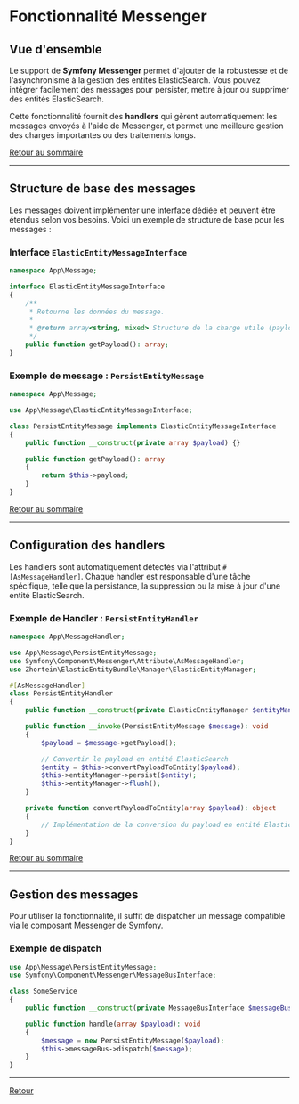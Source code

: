 # Fonctionnalité Messenger

## Vue d'ensemble

Le support de **Symfony Messenger** permet d'ajouter de la robustesse et de l'asynchronisme à la gestion des entités ElasticSearch. Vous pouvez intégrer facilement des messages pour persister, mettre à jour ou supprimer des entités ElasticSearch.

Cette fonctionnalité fournit des **handlers** qui gèrent automatiquement les messages envoyés à l'aide de Messenger, et permet une meilleure gestion des charges importantes ou des traitements longs.

[Retour au sommaire](./FEATURES_DOCUMENTATION_fr.md)

---

## Structure de base des messages

Les messages doivent implémenter une interface dédiée et peuvent être étendus selon vos besoins. Voici un exemple de structure de base pour les messages :

### Interface `ElasticEntityMessageInterface`

```php
namespace App\Message;

interface ElasticEntityMessageInterface
{
    /**
     * Retourne les données du message.
     *
     * @return array<string, mixed> Structure de la charge utile (payload).
     */
    public function getPayload(): array;
}
```

### Exemple de message : `PersistEntityMessage`

```php
namespace App\Message;

use App\Message\ElasticEntityMessageInterface;

class PersistEntityMessage implements ElasticEntityMessageInterface
{
    public function __construct(private array $payload) {}

    public function getPayload(): array
    {
        return $this->payload;
    }
}
```

[Retour au sommaire](./FEATURES_DOCUMENTATION_fr.md)

---

## Configuration des handlers

Les handlers sont automatiquement détectés via l'attribut `#[AsMessageHandler]`. Chaque handler est responsable d'une tâche spécifique, telle que la persistance, la suppression ou la mise à jour d'une entité ElasticSearch.

### Exemple de Handler : `PersistEntityHandler`

```php
namespace App\MessageHandler;

use App\Message\PersistEntityMessage;
use Symfony\Component\Messenger\Attribute\AsMessageHandler;
use Zhortein\ElasticEntityBundle\Manager\ElasticEntityManager;

#[AsMessageHandler]
class PersistEntityHandler
{
    public function __construct(private ElasticEntityManager $entityManager) {}

    public function __invoke(PersistEntityMessage $message): void
    {
        $payload = $message->getPayload();

        // Convertir le payload en entité ElasticSearch
        $entity = $this->convertPayloadToEntity($payload);
        $this->entityManager->persist($entity);
        $this->entityManager->flush();
    }

    private function convertPayloadToEntity(array $payload): object
    {
        // Implémentation de la conversion du payload en entité ElasticSearch
    }
}
```

[Retour au sommaire](./FEATURES_DOCUMENTATION_fr.md)

---

## Gestion des messages

Pour utiliser la fonctionnalité, il suffit de dispatcher un message compatible via le composant Messenger de Symfony.

### Exemple de dispatch

```php
use App\Message\PersistEntityMessage;
use Symfony\Component\Messenger\MessageBusInterface;

class SomeService
{
    public function __construct(private MessageBusInterface $messageBus) {}

    public function handle(array $payload): void
    {
        $message = new PersistEntityMessage($payload);
        $this->messageBus->dispatch($message);
    }
}
```

--- 

[Retour](./FEATURES_DOCUMENTATION.md)
